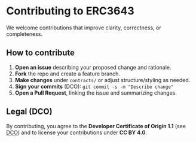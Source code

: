 # Contributing to ERC3643

We welcome contributions that improve clarity, correctness, or completeness.

## How to contribute
1. **Open an issue** describing your proposed change and rationale.
2. **Fork** the repo and create a feature branch.
3. **Make changes** under `contracts/` or adjust structure/styling as needed.
4. **Sign your commits** (DCO): `git commit -s -m "Describe change"`
5. **Open a Pull Request**, linking the issue and summarizing changes.

## Legal (DCO)
By contributing, you agree to the **Developer Certificate of Origin 1.1** (see [DCO](DCO)) and to license your contributions under **CC BY 4.0**.
